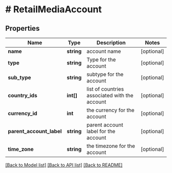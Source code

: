 # # RetailMediaAccount

## Properties

Name | Type | Description | Notes
------------ | ------------- | ------------- | -------------
**name** | **string** | account name | [optional]
**type** | **string** | Type for the account | [optional]
**sub_type** | **string** | subtype for the account | [optional]
**country_ids** | **int[]** | list of countries associated with the account | [optional]
**currency_id** | **int** | the currency for the account | [optional]
**parent_account_label** | **string** | parent account label for the account | [optional]
**time_zone** | **string** | the timezone for the account | [optional]

[[Back to Model list]](../../README.md#models) [[Back to API list]](../../README.md#endpoints) [[Back to README]](../../README.md)
